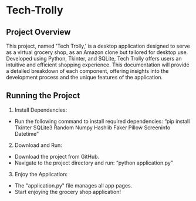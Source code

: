 # Tech-Trolly

## Project Overview

This project, named 'Tech Trolly,' is a desktop application designed to serve as a virtual grocery
shop, as an Amazon clone but tailored for desktop use. Developed using Python, Tkinter, and
SQLite, Tech Trolly offers users an intuitive and efficient shopping experience. This
documentation will provide a detailed breakdown of each component, offering insights into the
development process and the unique features of the application.

## Running the Project

1. Install Dependencies:
- Run the following command to install required dependencies:
“pip install Tkinter SQLite3 Random Numpy Hashlib Faker Pillow Screeninfo Datetime”

2. Download and Run:
- Download the project from GitHub.
- Navigate to the project directory and run: “python application.py”
  
3. Enjoy the Application:
- The "application.py" file manages all app pages.
- Start enjoying the grocery shop application!
